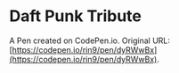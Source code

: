 # Daft Punk Tribute

A Pen created on CodePen.io. Original URL: [https://codepen.io/rin9/pen/dyRWwBx](https://codepen.io/rin9/pen/dyRWwBx).



